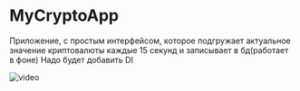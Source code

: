 # MyCryptoApp
Приложение, с простым интерфейсом, которое подгружает актуальное значение криптовалюты каждые 15 секунд и записывает в бд(работает в фоне)
Надо будет добавить DI


![video](https://user-images.githubusercontent.com/70865564/211225314-6dc2a7dc-7487-4b67-8cb1-cc1f845e7c27.gif)




